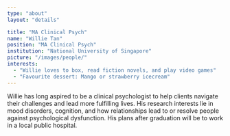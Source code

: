 ```yaml
---
type: "about"
layout: "details"

title: "MA Clinical Psych"
name: "Willie Tan"
position: "MA Clinical Psych"
institution: "National University of Singapore"
picture: "/images/people/"
interests:
  - "Willie loves to box, read fiction novels, and play video games"
  - "Favourite dessert: Mango or strawberry icecream"
---
```


Willie has long aspired to be a clinical psychologist to help clients navigate their challenges and lead more fulfilling lives. His research interests lie in mood disorders, cognition, and how relationships lead to or resolve people against psychological dysfunction. His plans after graduation will be to work in a local public hospital.
